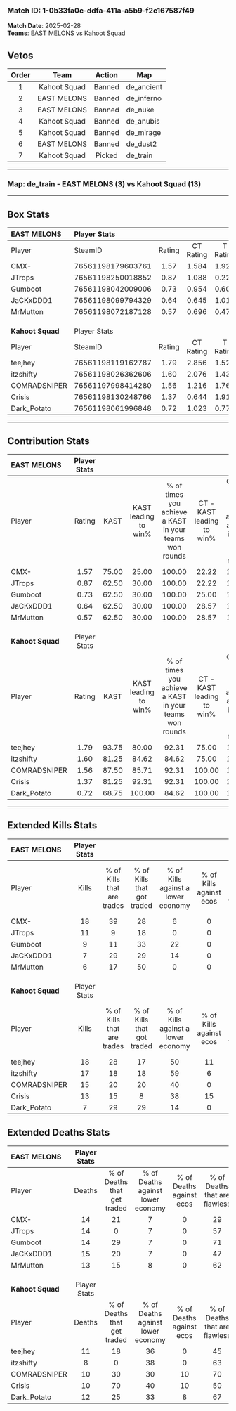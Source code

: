 ### Match ID: 1-0b33fa0c-ddfa-411a-a5b9-f2c167587f49  
**Match Date**: 2025-02-28  
**Teams**: EAST MELONS vs Kahoot Squad  

## Vetos  

| Order | Team | Action | Map |
| :---: | :--: | :----: | --- |
| 1 | Kahoot Squad | Banned | de_ancient |
| 2 | EAST MELONS | Banned | de_inferno |
| 3 | EAST MELONS | Banned | de_nuke |
| 4 | Kahoot Squad | Banned | de_anubis |
| 5 | Kahoot Squad | Banned | de_mirage |
| 6 | EAST MELONS | Banned | de_dust2 |
| 7 | Kahoot Squad | Picked | de_train |

---  

### **Map**: de_train - EAST MELONS (3) vs Kahoot Squad (13)  
---  

## Box Stats  

| **EAST MELONS**  | Player Stats      |        |           |          |       |       |       |         |        |      |     |
| :- | :- | :-: | :-: | :-: | :-: | :-: | :-: | :-: | :-: | :-: | :-: |
| Player           | SteamID           | Rating | CT Rating | T Rating | KAST  |  ADR  | Kills | Assists | Deaths | K/D  | HS% |
| CMX-             | 76561198179603761 |  1.57  |   1.584   |  1.923   | 75.00 | 130.1 |  18   |    6    |   14   | 1.29 | 50  |
| JTrops           | 76561198250018852 |  0.87  |   1.088   |  0.224   | 62.50 | 68.9  |  11   |    1    |   14   | 0.79 | 54  |
| Gumboot          | 76561198042009006 |  0.73  |   0.954   |  0.608   | 62.50 | 57.6  |   9   |    2    |   14   | 0.64 | 11  |
| JaCKxDDD1        | 76561198099794329 |  0.64  |   0.645   |  1.014   | 62.50 | 67.6  |   7   |    4    |   15   | 0.47 | 28  |
| MrMutton         | 76561198072187128 |  0.57  |   0.696   |  0.476   | 62.50 | 49.7  |   6   |    1    |   13   | 0.46 | 66  |
|                  |                   |        |           |          |       |       |       |         |        |      |     |
|                  |                   |        |           |          |       |       |       |         |        |      |     |
|                  |                   |        |           |          |       |       |       |         |        |      |     |
| **Kahoot Squad** | Player Stats      |        |           |          |       |       |       |         |        |      |     |
| Player           | SteamID           | Rating | CT Rating | T Rating | KAST  |  ADR  | Kills | Assists | Deaths | K/D  | HS% |
| teejhey          | 76561198119162787 |  1.79  |   2.856   |  1.525   | 93.75 | 121.6 |  18   |    8    |   11   | 1.64 | 44  |
| itzshifty        | 76561198026362606 |  1.60  |   2.076   |  1.438   | 81.25 | 88.4  |  17   |    1    |   8    | 2.13 | 47  |
| COMRADSNIPER     | 76561197998414280 |  1.56  |   1.216   |  1.763   | 87.50 | 109.6 |  15   |    5    |   10   | 1.50 | 46  |
| Crisis           | 76561198130248766 |  1.37  |   0.644   |  1.919   | 81.25 | 93.8  |  13   |    7    |   10   | 1.30 | 61  |
| Dark_Potato      | 76561198061996848 |  0.72  |   1.023   |  0.771   | 68.75 | 47.0  |   7   |    4    |   12   | 0.58 | 57  |
---  

## Contribution Stats  

| **EAST MELONS**  | Player Stats |       |                      |                                                        |                           |                                                             |                          |                                                            |
| :- | :-: | :-: | :-: | :-: | :-: | :-: | :-: | :-: |
| Player           |    Rating    | KAST  | KAST leading to win% | % of times you achieve a KAST in your teams won rounds | CT - KAST leading to win% | CT - % of times you achieve a KAST in your teams won rounds | T - KAST leading to win% | T - % of times you achieve a KAST in your teams won rounds |
| CMX-             |     1.57     | 75.00 |        25.00         |                         100.00                         |           22.22           |                           100.00                            |          33.33           |                           100.00                           |
| JTrops           |     0.87     | 62.50 |        30.00         |                         100.00                         |           22.22           |                           100.00                            |          100.00          |                           100.00                           |
| Gumboot          |     0.73     | 62.50 |        30.00         |                         100.00                         |           25.00           |                           100.00                            |          50.00           |                           100.00                           |
| JaCKxDDD1        |     0.64     | 62.50 |        30.00         |                         100.00                         |           28.57           |                           100.00                            |          33.33           |                           100.00                           |
| MrMutton         |     0.57     | 62.50 |        30.00         |                         100.00                         |           28.57           |                           100.00                            |          33.33           |                           100.00                           |
|                  |              |       |                      |                                                        |                           |                                                             |                          |                                                            |
|                  |              |       |                      |                                                        |                           |                                                             |                          |                                                            |
|                  |              |       |                      |                                                        |                           |                                                             |                          |                                                            |
| **Kahoot Squad** | Player Stats |       |                      |                                                        |                           |                                                             |                          |                                                            |
| Player           |    Rating    | KAST  | KAST leading to win% | % of times you achieve a KAST in your teams won rounds | CT - KAST leading to win% | CT - % of times you achieve a KAST in your teams won rounds | T - KAST leading to win% | T - % of times you achieve a KAST in your teams won rounds |
| teejhey          |     1.79     | 93.75 |        80.00         |                         92.31                          |           75.00           |                           100.00                            |          81.82           |                           90.00                            |
| itzshifty        |     1.60     | 81.25 |        84.62         |                         84.62                          |           75.00           |                           100.00                            |          88.89           |                           80.00                            |
| COMRADSNIPER     |     1.56     | 87.50 |        85.71         |                         92.31                          |          100.00           |                           100.00                            |          81.82           |                           90.00                            |
| Crisis           |     1.37     | 81.25 |        92.31         |                         92.31                          |          100.00           |                           100.00                            |          90.00           |                           90.00                            |
| Dark_Potato      |     0.72     | 68.75 |        100.00        |                         84.62                          |          100.00           |                           100.00                            |          100.00          |                           80.00                            |
---  

## Extended Kills Stats  

| **EAST MELONS**  | Player Stats |                            |                            |                                    |                         |                              |                                 |                                       |                    |           |
| :- | :-: | :-: | :-: | :-: | :-: | :-: | :-: | :-: | :-: | :-: |
| Player           |    Kills     | % of Kills that are trades | % of Kills that got traded | % of Kills against a lower economy | % of Kills against ecos | % of Kills that are flawless | % of Kills that are close duels | % of Kills that are assisted by flash | Pistol Round Kills | AWP Kills |
| CMX-             |      18      |             39             |             28             |                 6                  |            0            |              67              |                6                |                   0                   |         4          |     0     |
| JTrops           |      11      |             9              |             18             |                 0                  |            0            |              73              |                0                |                   0                   |         0          |     1     |
| Gumboot          |      9       |             11             |             33             |                 22                 |            0            |              33              |               11                |                   0                   |         0          |     3     |
| JaCKxDDD1        |      7       |             29             |             29             |                 14                 |            0            |              57              |                0                |                   0                   |         1          |     0     |
| MrMutton         |      6       |             17             |             50             |                 0                  |            0            |              33              |               17                |                   0                   |         0          |     0     |
|                  |              |                            |                            |                                    |                         |                              |                                 |                                       |                    |           |
|                  |              |                            |                            |                                    |                         |                              |                                 |                                       |                    |           |
|                  |              |                            |                            |                                    |                         |                              |                                 |                                       |                    |           |
| **Kahoot Squad** | Player Stats |                            |                            |                                    |                         |                              |                                 |                                       |                    |           |
| Player           |    Kills     | % of Kills that are trades | % of Kills that got traded | % of Kills against a lower economy | % of Kills against ecos | % of Kills that are flawless | % of Kills that are close duels | % of Kills that are assisted by flash | Pistol Round Kills | AWP Kills |
| teejhey          |      18      |             28             |             17             |                 50                 |           11            |              61              |                6                |                   6                   |         1          |     2     |
| itzshifty        |      17      |             18             |             18             |                 59                 |            6            |              65              |               18                |                   0                   |         1          |     0     |
| COMRADSNIPER     |      15      |             20             |             20             |                 40                 |            0            |              20              |               20                |                   0                   |         3          |     1     |
| Crisis           |      13      |             15             |             8              |                 38                 |           15            |              62              |                0                |                   0                   |         2          |     0     |
| Dark_Potato      |      7       |             29             |             29             |                 14                 |            0            |              57              |               14                |                   0                   |         3          |     0     |
## Extended Deaths Stats  

| **EAST MELONS**  | Player Stats |                             |                                   |                          |                               |                            |                           |               |
| :- | :-: | :-: | :-: | :-: | :-: | :-: | :-: | :-: |
| Player           |    Deaths    | % of Deaths that get traded | % of Deaths against lower economy | % of Deaths against ecos | % of Deaths that are flawless | % of Deaths that are close | % of Deaths while blinded | Deaths to AWP |
| CMX-             |      14      |             21              |                 7                 |            0             |              29               |             29             |             0             |       1       |
| JTrops           |      14      |              0              |                 7                 |            0             |              57               |             0              |             7             |       1       |
| Gumboot          |      14      |             29              |                 7                 |            0             |              71               |             0              |             0             |       0       |
| JaCKxDDD1        |      15      |             20              |                 7                 |            0             |              47               |             20             |             0             |       0       |
| MrMutton         |      13      |             15              |                 8                 |            0             |              62               |             8              |             0             |       1       |
|                  |              |                             |                                   |                          |                               |                            |                           |               |
|                  |              |                             |                                   |                          |                               |                            |                           |               |
|                  |              |                             |                                   |                          |                               |                            |                           |               |
| **Kahoot Squad** | Player Stats |                             |                                   |                          |                               |                            |                           |               |
| Player           |    Deaths    | % of Deaths that get traded | % of Deaths against lower economy | % of Deaths against ecos | % of Deaths that are flawless | % of Deaths that are close | % of Deaths while blinded | Deaths to AWP |
| teejhey          |      11      |             18              |                36                 |            0             |              45               |             9              |             0             |       2       |
| itzshifty        |      8       |              0              |                38                 |            0             |              63               |             0              |             0             |       0       |
| COMRADSNIPER     |      10      |             30              |                30                 |            10            |              70               |             10             |             0             |       2       |
| Crisis           |      10      |             70              |                40                 |            10            |              50               |             10             |             0             |       0       |
| Dark_Potato      |      12      |             25              |                33                 |            8             |              67               |             0              |             0             |       0       |
